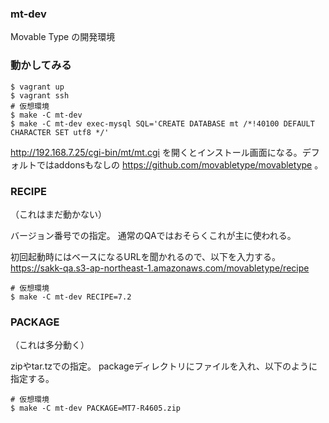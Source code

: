 ### mt-dev

Movable Type の開発環境

### 動かしてみる

```
$ vagrant up
$ vagrant ssh
# 仮想環境
$ make -C mt-dev
$ make -C mt-dev exec-mysql SQL='CREATE DATABASE mt /*!40100 DEFAULT CHARACTER SET utf8 */'
```

http://192.168.7.25/cgi-bin/mt/mt.cgi を開くとインストール画面になる。デフォルトではaddonsもなしの https://github.com/movabletype/movabletype 。

### RECIPE

（これはまだ動かない）

バージョン番号での指定。
通常のQAではおそらくこれが主に使われる。

初回起動時にはベースになるURLを聞かれるので、以下を入力する。
https://sakk-qa.s3-ap-northeast-1.amazonaws.com/movabletype/recipe

```
# 仮想環境
$ make -C mt-dev RECIPE=7.2
```

### PACKAGE

（これは多分動く）

zipやtar.tzでの指定。
packageディレクトリにファイルを入れ、以下のように指定する。

```
# 仮想環境
$ make -C mt-dev PACKAGE=MT7-R4605.zip
```
